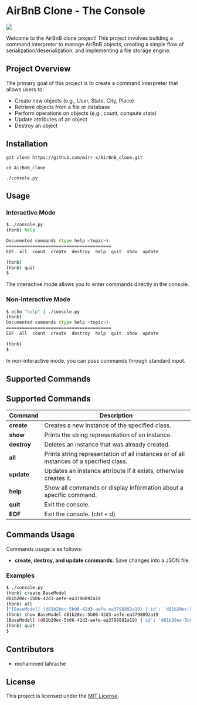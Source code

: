 # AirBnB Clone - The Console

![](https://i.ibb.co/ncJ1H6Z/65f4a1dd9c51265f49d0.png)

Welcome to the AirBnB clone project! This project involves building a command interpreter to manage AirBnB objects, creating a simple flow of serialization/deserialization, and implementing a file storage engine.

## Project Overview

The primary goal of this project is to create a command interpreter that allows users to:

- Create new objects (e.g., User, State, City, Place)
- Retrieve objects from a file or database
- Perform operations on objects (e.g., count, compute stats)
- Update attributes of an object
- Destroy an object

## Installation

```
git clone https://github.com/mirr-x/AirBnB_clone.git
```
```
cd AirBnB_clone
```
```
./console.py
```
## Usage

### Interactive Mode

```bash
$ ./console.py
(hbnb) help

Documented commands (type help <topic>):
========================================
EOF  all  count  create  destroy  help  quit  show  update

(hbnb) 
(hbnb) quit
$

```

The interactive mode allows you to enter commands directly in the console.

### Non-Interactive Mode

```bash
$ echo "help" | ./console.py
(hbnb) 
Documented commands (type help <topic>):
========================================
EOF  all  count  create  destroy  help  quit  show  update

(hbnb)
$
```

In non-interactive mode, you can pass commands through standard input.

## Supported Commands

## Supported Commands

| Command   | Description                                                  |
| --------- | ------------------------------------------------------------ |
| **create** | Creates a new instance of the specified class.               |
| **show**   | Prints the string representation of an instance.             |
| **destroy**| Deletes an instance that was already created.                |
| **all**    | Prints string representation of all instances or of all instances of a specified class. |
| **update** | Updates an instance attribute if it exists, otherwise creates it. |
| **help**   | Show all commands or display information about a specific command. |
| **quit**   | Exit the console.                                            |
| **EOF**    | Exit the console. (ctrl + d)                                 |

## Commands Usage

Commands usage is as follows:

- **create, destroy, and update commands**: Save changes into a JSON file.

### Examples

```bash
$ ./console.py
(hbnb) create BaseModel
d81b20ec-5b06-42d3-aefe-ea3798892a19
(hbnb) all
["[BaseModel] (d81b20ec-5b06-42d3-aefe-ea3798892a19) {'id': 'd81b20ec-5b06-42d3-aefe-ea3798892a19', 'created_at': datetime.datetime(2022, 10, 30, 22, 39, 14, 426961), 'updated_at': datetime.datetime(2022, 10, 30, 22, 39, 14, 426981)}"]
(hbnb) show BaseModel d81b20ec-5b06-42d3-aefe-ea3798892a19
[BaseModel] (d81b20ec-5b06-42d3-aefe-ea3798892a19) {'id': 'd81b20ec-5b06-42d3-aefe-ea3798892a19', 'created_at': datetime.datetime(2022, 10, 30, 22, 39, 14, 426961), 'updated_at': datetime.datetime(2022, 10, 30, 22, 39, 14, 426981)}
(hbnb) quit
$
```

## Contributors

- mohammed lahrache

## License

This project is licensed under the [MIT License](LICENSE).
